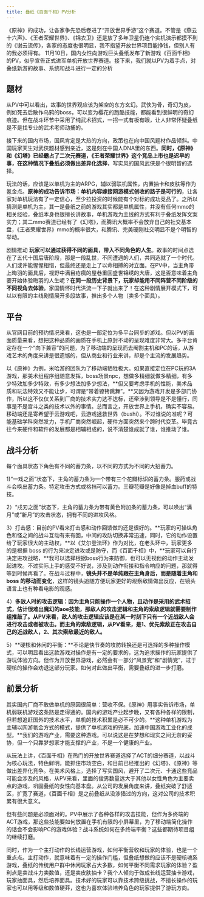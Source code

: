 ```yaml
---
title: 叠纸《百面千相》PV分析
---
```



《原神》的成功，让各家争先恐后卷进了“开放世界手游”这个赛道。不管是《燕云十六声》、《王者荣耀世界》、《锦衣卫》还是放了多年卫星仍连个实机演示都摸不到的《谢云流传》，各家的态度也很明显，我不指望开放世界项目能挣钱，但别人有的我必须得有。
11月10日，国内女性向游戏巨头叠纸发布了新游戏《百面千相》的PV，似乎宣告正式进军单机开放世界赛道。接下来，我们就以PV为着手点，对叠纸新游的故事、系统和战斗进行一定的分析

## 题材

从PV中可以看出，故事的世界观应该为架空的东方玄幻。武侠为骨，奇幻为皮，例如死去后散作乌鸦的boss，可以变为樱花的跑酷技能，都能看到很鲜明的奇幻痕迹。但在战斗环节中采用了纯武术招式，一招一式有板有眼，让人非常怀疑叠纸是不是找专业的武术老师动捕的。

接下来的国内市场，国风肯定是大热的方向，政策也在向中国风题材作品倾斜。中国玩家天生对武侠题材感到亲近，这是刻在中国人DNA里的东西。**同时，《原神》和《幻塔》已经霸占了二次元赛道，《王者荣耀世界》这个竞品上市也是迟早的事，在这种情况下叠纸必须做出差异化选择**，写实风的国风武侠是个很明智的选择。

玩法的话，应该是以单机为主的ARPG，辅以弱联机属性，内置抽卡和皮肤等作为氪金点。**原神的成功告诉市场：单机内容嫁接网游模式创收的路子是可行的**，让各家对单机玩法有了一定信心，至少拉投资的时候能有个对标的成功竞品了。之所以猜测是单机为主，其一是叠纸之前的游戏其实都是单机属性，并没有任何mmo的相关经验，叠纸本身也很擅长讲故事，单机游戏为主线的方式有利于叠纸发挥文案实力；其二mmo赛道已经有了《幻塔》，而腾讯大概率不会放弃自己的社交基本盘，《王者荣耀世界》mmo的概率很大，和腾讯、完美硬刚社交明显不是个明智的举动。

剧情推动
**玩家可以通过获得不同的面具，带入不同角色的人生**。故事的时间点选在了五代十国后唐阶段，那是一段乱世，不同遭遇的人们，共同造就了一个时代。人们或许能惺惺相惜，但最终还是走上了以命相搏的对立面。在PV中，当主角带上晦羽的面具后，视野中满目疮痍的屋巷重回盛世锦绣的大唐，这是否意味着主角要开始体验晦羽的人生呢？**在同一段历史背景下，玩家却能用不同阵营不同阶级的不同视角去体验**。家国情怀时代洪流一下子就出来了！在这种剧情展开模式下，可以以有限的主线剧情展开多段故事，推出多个人物（卖多个面具）。

## 平台

从官网目前的预约情况来看，这也是一部定位为多平台同步的游戏。但以PV的画面质量来看，想把这种品质的画质在手机上原封不动的呈现难度非常大。多平台肯定存在一个“向下兼容”的问题，为了移动端的呈现而去阉割主机和PC的话，从游戏艺术的角度来讲是很遗憾的，但从商业和行业来讲，却是个主流的发展趋势。

以《原神》为例，米哈游的团队为了移动端牺牲极大。如果直接定位在PC玩的3A游戏，那美术组程序组随意发挥，boss场景npc，想做多精细就做多精细，有多少特效加多少特效，有多少想法加多少想法，**但又要考虑手机的性能，美术品质和玩法特效又不能让步，可谓是“带着镣铐跳舞”。**又因为游戏开发是多部门协作，所以这不仅仅关系到厂商的技术实力达不达标，还牵涉到领导是不是懂行，同事是不是宫斗之类的技术以外的事情。总而言之，开放世界上手机，确实不容易。移动端还是寄希望于云游戏吧，云游戏拯救世界（bushi）。不过谁说的准呢？可能基础学科突然发力，手机厂商突然崛起，硬件方面突然来个跨时代变革。毕竟古往今来硬件和软件的发展都是相辅相成的，说不清楚谁成就了谁，谁推动了谁。

## 战斗分析

每个面具状态下角色有不同的蓄力条，以不同的方式为不同的大招蓄力。

1)“一戏之面”状态下，主角的蓄力条为一个带有三个花瓣标识的蓄力条。服药或战斗会唤出蓄力条。特定攻击方式或格挡可以蓄力。三瓣花瓣是好像是掉血buff的特技。

2）“戍刃之面”状态下，主角的蓄力条为带有黄色附加条的蓄力条，可以唤出“满月”或“新月”的攻击状态，拥有不同的进攻风格。

3）打击感：目前的PV看来打击感和动作回馈做的还是很好的。**玩家的可操纵角色和怪之间的战斗互动有来有回，中间的攻防切换非常迅速，同时，它的动作设置给了玩家很大的主动权，**以《艾尔登法环》作为对比，在老头环中，玩家更多的是根据 boss 的行为来决定进攻或是防守，而《百面千相》中，**玩家可以自行决定进攻战略，**我可以选择根据boss行为来防御，也可以无视他的动作主动发起进攻。不过实际上手的感受不好说，涉及到动作衔接和指令响应的问题，那就得等到时候再看了。在战斗过程中，**镜头并不是单纯跟在主角身后，而是随着主角和boss 的移动而变化**，这样的镜头追随方便玩家更好的观察敌情做出反应，在镜头语言上也有种看电影的观感。

4）**多敌人时的攻击逻辑：**因为主角只能操作一个人物，且动作是采用的武术招式，估计很难出魔幻的aoe技能，那敌人的攻击逻辑和主角的索敌逻辑就需要制作组推敲了。从PV来看，敌人的攻击逻辑应该是在某一时刻下**只有一个近战敌人会进行攻击或者被攻击。**而主角的索敌逻辑，从PV看来，是**1、优先索敌正在攻击自己的近战敌人，2、其次索敌最近的敌人。**

5）**硬核和休闲的平衡：**不论是快节奏的攻防转换还是可选择的多种操作模式，可以明显看出这款游戏对操作是有一定的要求的，这为追求操作的玩家提供了游玩体验方向。但作为开放世界游戏，必然会有一部分“风景党”和“剧情党”，过于硬核的操作会劝退这部分玩家。如何对此做出平衡，需要叠纸的进一步打磨。

## 前景分析
其实国内厂商不敢做单机的原因很简单：营收不保。《原神》用事实告诉市场，单机弱联机游戏这条路是走得通的。国内的游戏产业起步晚，又有各种各样的限制，但若想追赶国外的技术水平，单机的技术积累是必不可少的。**这种单机游戏为主辅以网游氪金方式的模式，提供了单机游戏的兜底，加速中国游戏工业化的成型。**我们的游戏产业，需要这种游戏。可以说这是在梦想和现实之间无奈的妥协，但一个只靠梦想家才能支撑的产业，不是一个健康的产业。

从玩法上讲，《百面千相》在热门的开放世界赛道选择了ACT的细分赛道，以战斗为核心玩法，特色鲜明，能抓住市场空白，和目前已经推出的《幻塔》、《原神》等做出差异化竞争。在美术风格上，选择了写实国风，避开了二次元、卡通这些竞品可能会涉及的风格，从PV来看，里面的俊男数量远大于其他以女性角色为主要卖点的游戏，巩固叠纸的女性向基本盘。从公司的发展角度来讲，叠纸突破了舒适区，扩宽了赛道，《百面千相》是之前叠纸从没涉猎过的方向，这对公司的技术积累有很大意义。

但有些问题是必须面对的。PV中展示了各种各样的攻击技能，但作为多终端的ACT游戏，那这些技能要如何放置在手机有限的小屏幕里，为了移动端简化操作的话会不会影响PC的游戏体验？战斗系统如何在多终端平衡？这些都期待项目组的继续打磨。

同时，作为一个主打动作的长线运营游戏，如何平衡营收和玩家的体验，也是一个重点点。主打动作，就意味着有一定的操作门槛，但叠纸想做的应该不是硬核魂系游戏，叠纸的传统用户群中休闲玩家占大多数，如何平衡不同需求玩家的体验？盈利点是卖战斗力卖数值，还是卖皮肤抽卡？我个人倾向于做成长线运营抽卡游戏，玩家抽面具，然后培养面具。技术好的玩家可以靠技术跨级挑战，不擅长操作的玩家也可以用等级和数值硬莽，这也为喜欢体验培养角色的玩家提供了游玩方向。


